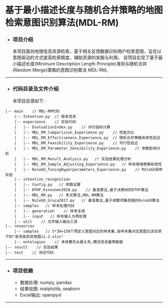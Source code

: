 # 基于最小描述长度与随机合并策略的地图检索意图识别算法(MDL-RM)

* ### 项目介绍
  本项目面向地理信息资源检索，基于相关反馈数据识别用户检索意图，旨在以意图驱动的方式提高检索精度，辅助资源的发掘与利用。
  该项目实现了基于最小描述长度(Minimum Description Length Principle)准则与随机合并(Random Merge)策略的意图识别算法
  MDL-RM。
----
* ### 代码目录及文件介绍
  本项目目录如下:
```
|-- main    // MDL-RM代码
    |-- Intention.py  // 版本信息
    |-- experience    // 实验代码
    |   |-- EvaluationIndex.py    // 评价指标计算
    |   |-- MDL_RM_Comparision_Experience.py    // 性能对比
    |   |-- MDL_RM_Effectiveness_Experience.py  // 随机合并策略有效性验证
    |   |-- MDL_RM_Feasibility_Experience.py    // 可行性验证
    |   |-- MDL_RM_Parameter_Sensibility_Experience.py    // 参数影响分析
    |   |-- MDL_RM_Result_Analysis.py   // 实验结果处理分析
    |   |-- MDL_RM_Sample_Adjusting_Experience.py   // 样本增强策略有效性
    |   |-- RuleGO_TuningHyperparameters_Experience.py    // RUleGO调参实验
    |-- intention_recognition
    |   |-- Config.py   // 参数设置
    |   |-- DTHF_Kinnunen2018.py    // 基准算法,基于决策树的DTHF算法
    |   |-- MDL_RM.py   // 本文算法,MDL-RM算法
    |   |-- RuleGO_Gruca2017.py   // 基准算法,基于频繁项集挖掘的RuleGO算法
    |-- samples   // 样本处理代码
    |   |-- generation    // 样本生成
    |   |-- input   // 样本输入与预处理
    |-- util    // 文件输入输出工具
|-- resources
    |-- samples   // 5*30=150个预定义意图对应的样本集,各样本集对应意图见该目录下的"各场景具体意图v1.2.xlsx"
    |-- ontologies    // 本体概念从属关系,概念信息量等数据
|-- result    // 实验结果
|-- test    // 测试代码
```
----
* ### 项目依赖
  * 数据处理: numpy, pandas
  * 结果绘图: matplotlib, seaborn
  * Excel输出: openpyxl
----
